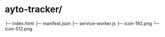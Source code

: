# ayto-tracker/
 ├─ index.html
 ├─ manifest.json
 ├─ service-worker.js
 ├─ icon-192.png
 └─ icon-512.png